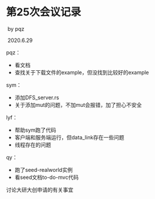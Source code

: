 # 第25次会议记录

​																																							by pqz

​																																					   2020.6.29

pqz：

* 看文档
* 查找关于下载文件的example，但没找到比较好的example



sym：

* 添加DFS_server.rs
* 关于添加mut的问题，不加mut会报错，加了担心不安全



lyf：

* 帮助sym跑了代码
* 客户端和服务端运行，但data_link存在一些问题
* 线程存在的问题



qy：

* 跑了seed-realworld实例
* 看seed文档to-do-mvc代码



讨论大研大创申请的有关事宜
